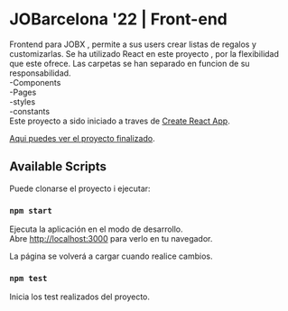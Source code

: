 # JOBarcelona '22 | Front-end

Frontend para JOBX , permite a sus users crear listas de regalos y customizarlas.
Se ha utilizado React en este proyecto , por la flexibilidad que este ofrece.
Las carpetas se han separado en funcion de su responsabilidad.\
    -Components\
    -Pages\
    -styles\
    -constants\
Este proyecto a sido iniciado a traves de  [Create React App](https://github.com/facebook/create-react-app).

[Aqui puedes ver el proyecto finalizado](https://jobx-barcelona.vercel.app/).


## Available Scripts

 Puede clonarse el proyecto i ejecutar:

### `npm start`

Ejecuta la aplicación en el modo de desarrollo.\
Abre [http://localhost:3000](http://localhost:3000) para verlo en tu navegador.

La página se volverá a cargar cuando realice cambios.


### `npm test`

Inicia los test realizados del proyecto.